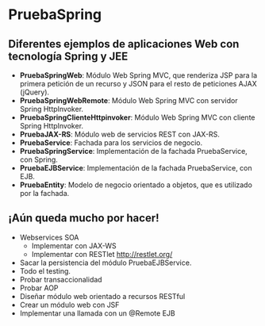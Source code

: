 PruebaSpring
============
Diferentes ejemplos de aplicaciones Web con tecnología Spring y JEE
-----------------------------------------------

* **PruebaSpringWeb**: Módulo Web Spring MVC, que renderiza JSP para la primera petición de un recurso y JSON para el resto de peticiones AJAX (jQuery).
* **PruebaSpringWebRemote**: Módulo Web Spring MVC con servidor Spring HttpInvoker.
* **PruebaSpringClienteHttpinvoker**: Módulo Web Spring MVC con cliente Spring HttpInvoker.
* **PruebaJAX-RS**: Módulo web de servicios REST con JAX-RS.
* **PruebaService**: Fachada para los servicios de negocio.
* **PruebaSpringService**: Implementación de la fachada PruebaService, con Spring.
* **PruebaEJBService**: Implementación de la fachada PruebaService, con EJB.
* **PruebaEntity**: Modelo de negocio orientado a objetos, que es utilizado por la fachada.

¡Aún queda mucho por hacer!
---------------------------
* Webservices SOA
  * Implementar con JAX-WS
  * Implementar con RESTlet http://restlet.org/
* Sacar la persistencia del módulo PruebaEJBService.
* Todo el testing.
* Probar transaccionalidad
* Probar AOP
* Diseñar módulo web orientado a recursos RESTful
* Crear un módulo web con JSF
* Implementar una llamada con un @Remote EJB

